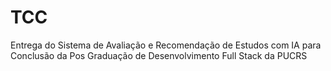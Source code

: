 # TCC
Entrega do Sistema de Avaliação e Recomendação de Estudos com IA para Conclusão da Pos Graduação de Desenvolvimento Full Stack da PUCRS

